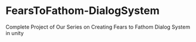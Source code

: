 # FearsToFathom-DialogSystem
Complete Project of Our Series on Creating Fears to Fathom Dialog System in unity 
